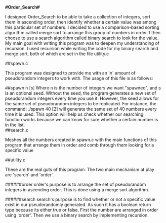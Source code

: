 **#Order_Search#**

I designed Order_Search to be able to take a collection of integers, sort them in ascending order, then identify whether a certain value was among this particular set of numbers. I decided to use a comparison-based sorting algorithm called merge sort to arrange this group of numbers in order. I then choose to use a search algorithm called binary search to look for the value.
My main goal with writing this program was to deepen my understanding of recursion. I used recursion while writing the code for my binary search and merge sort, both of which are set in the file utility.c

##spawn.c

This program was designed to provide me with an 'n' amount of pseudorandom integers to work with. The usage of this file is as follows:

##spawn n [s]
Where n is the number of integers we want "spawned", and s is an optional seed. 
Without the seed, the program generates a new set of pseudorandom integers every time you use it. However, the seed allows for the same set of pseudorandom integers to be replicated. For instance, the command:  ./spawn 40 [2] will generate the same set of 40 numbers every time it is used. 
This option will help us check whether our searching function works because we can know for sure whether a certain number is in the list.  
##search.c 

Meshes all the numbers created in spawn.c with the main functions of this program that arrange them in order and comb through them looking for a specific value 

##utility.c

These are the real guts of this program. The two main mechanism at play are 'search' and 'order'.

######order
order's purpose is to arrange the set of pseudorandom integers in ascending order. This is done using a merge sort algorithm.
 
######search
search's purpose is to find whether or not a specific value exist in our pseudorandomly generated. As such it has a boolean return type because its either true or false. First the number are arranged in order using 'order'. Then we use a binary search by implementing recursion. 
